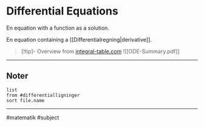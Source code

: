 
# Differential Equations
En equation with a function as a solution.

En equation containing a [[Differentialregning|derivative]].

>[!tip]- Overview from [integral-table.com](https://integral-table.com)
>![[ODE-Summary.pdf]]

---
## Noter
```dataview
list
from #differentialligninger 
sort file.name
```
---
#matematik #subject

